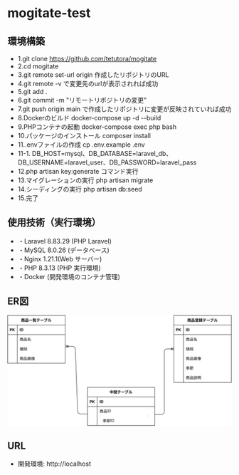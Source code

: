 # mogitate-test

## 環境構築
- 1.git clone https://github.com/tetutora/mogitate
- 2.cd mogitate
- 3.git remote set-url origin 作成したリポジトリのURL
- 4.git remote -v で変更先のurlが表示されれば成功
- 5.git add .
- 6.git commit -m "リモートリポジトリの変更"
- 7.git push origin main で作成したリポジトリに変更が反映されていれば成功
- 8.Dockerのビルド  docker-compose up -d --build
- 9.PHPコンテナの起動  docker-compose exec php bash
- 10.パッケージのインストール  composer install
- 11..envファイルの作成  cp .env.example .env
- 11-1. DB_HOST=mysql、DB_DATABASE=laravel_db、DB_USERNAME=laravel_user、DB_PASSWORD=laravel_pass
- 12.php artisan key:generate コマンド実行
- 13.マイグレーションの実行  php artisan migrate
- 14.シーディングの実行 php artisan db:seed
- 15.完了

## 使用技術（実行環境）
- ・Laravel 8.83.29 (PHP Laravel)
- ・MySQL 8.0.26 (データベース)
- ・Nginx 1.21.1(Web サーバー)
- ・PHP 8.3.13 (PHP 実行環境)
- ・Docker (開発環境のコンテナ管理)

## ER図

![表示](./test.drawio.svg)

## URL
- 開発環境: http://localhost
